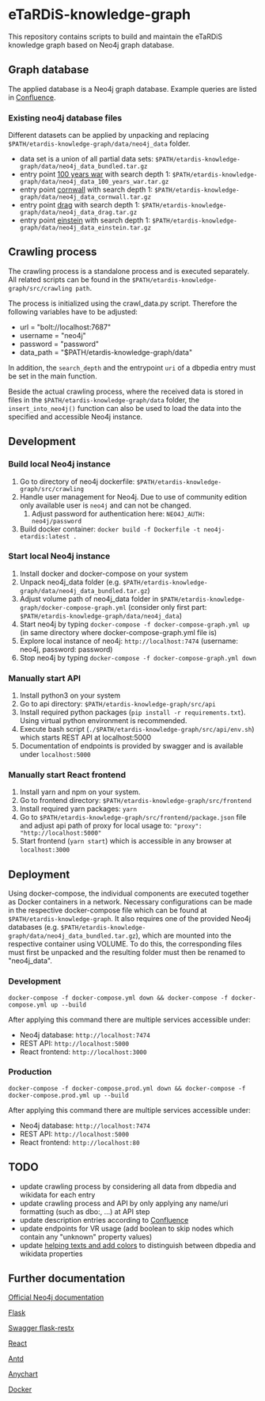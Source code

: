 # eTaRDiS-knowledge-graph

This repository contains scripts to build and maintain the eTaRDiS knowledge graph based on Neo4j graph database.

## Graph database

The applied database is a Neo4j graph database. Example queries are listed in [Confluence](https://biedigital.atlassian.net/wiki/spaces/ET/pages/581959685/Neo4j+Beispiel+Queries).

### Existing neo4j database files

Different datasets can be applied by unpacking and replacing `$PATH/etardis-knowledge-graph/data/neo4j_data` folder.

-   data set is a union of all partial data sets: `$PATH/etardis-knowledge-graph/data/neo4j_data_bundled.tar.gz`
-   entry point [100 years war](http://dbpedia.org/resource/Hundred_Years'_War) with search depth 1: `$PATH/etardis-knowledge-graph/data/neo4j_data_100_years_war.tar.gz`
-   entry point [cornwall](http://dbpedia.org/resource/Cornwall) with search depth 1: `$PATH/etardis-knowledge-graph/data/neo4j_data_cornwall.tar.gz`
-   entry point [drag](<http://dbpedia.org/resource/Drag_(clothing)>) with search depth 1: `$PATH/etardis-knowledge-graph/data/neo4j_data_drag.tar.gz`
-   entry point [einstein](http://dbpedia.org/resource/Albert_Einstein) with search depth 1: `$PATH/etardis-knowledge-graph/data/neo4j_data_einstein.tar.gz`

## Crawling process

The crawling process is a standalone process and is executed separately.
All related scripts can be found in the `$PATH/etardis-knowledge-graph/src/crawling path`.

The process is initialized using the crawl_data.py script. Therefore the following variables have to be adjusted:

-   url = "bolt://localhost:7687"
-   username = "neo4j"
-   password = "password"
-   data_path = "$PATH/etardis-knowledge-graph/data"

In addition, the `search_depth` and the entrypoint `uri` of a dbpedia entry must be set in the main function.

Beside the actual crawling process, where the received data is stored in files in the `$PATH/etardis-knowledge-graph/data` folder, the `insert_into_neo4j()` function can also be used to load the data into the specified and accessible Neo4j instance.

## Development

### Build local Neo4j instance

1. Go to directory of neo4j dockerfile: `$PATH/etardis-knowledge-graph/src/crawling`
2. Handle user management for Neo4j. Due to use of community edition only available user is `neo4j` and can not be changed.
    1. Adjust password for authentication here: `NEO4J_AUTH: neo4j/password`
3. Build docker container: `docker build -f Dockerfile -t neo4j-etardis:latest .`

### Start local Neo4j instance

1. Install docker and docker-compose on your system
2. Unpack neo4j_data folder (e.g. `$PATH/etardis-knowledge-graph/data/neo4j_data_bundled.tar.gz`)
3. Adjust volume path of neo4j_data folder in `$PATH/etardis-knowledge-graph/docker-compose-graph.yml` (consider only first part: `$PATH/etardis-knowledge-graph/data/neo4j_data`)
4. Start neo4j by typing `docker-compose -f docker-compose-graph.yml up` (in same directory where docker-compose-graph.yml file is)
5. Explore local instance of neo4j: `http://localhost:7474` (username: neo4j, password: password)
6. Stop neo4j by typing `docker-compose -f docker-compose-graph.yml down`

### Manually start API

1. Install python3 on your system
2. Go to api directory: `$PATH/etardis-knowledge-graph/src/api`
3. Install required python packages (`pip install -r requirements.txt`). Using virtual python environment is recommended.
4. Execute bash script (`./$PATH/etardis-knowledge-graph/src/api/env.sh`) which starts REST API at localhost:5000
5. Documentation of endpoints is provided by swagger and is available under `localhost:5000`

### Manually start React frontend

1. Install yarn and npm on your system.
2. Go to frontend directory: `$PATH/etardis-knowledge-graph/src/frontend`
3. Install required yarn packages: `yarn`
4. Go to `$PATH/etardis-knowledge-graph/src/frontend/package.json` file and adjust api path of proxy for local usage to: `"proxy": "http://localhost:5000"`
5. Start frontend (`yarn start`) which is accessible in any browser at `localhost:3000`

## Deployment

Using docker-compose, the individual components are executed together as Docker containers in a network.
Necessary configurations can be made in the respective docker-compose file which can be found at `$PATH/etardis-knowledge-graph`.
It also requires one of the provided Neo4j databases (e.g. `$PATH/etardis-knowledge-graph/data/neo4j_data_bundled.tar.gz`), which are mounted into the respective container using VOLUME.
To do this, the corresponding files must first be unpacked and the resulting folder must then be renamed to "neo4j_data".

### Development

`docker-compose -f docker-compose.yml down && docker-compose -f docker-compose.yml up --build`

After applying this command there are multiple services accessible under:

-   Neo4j database: `http://localhost:7474`
-   REST API: `http://localhost:5000`
-   React frontend: `http://localhost:3000`

### Production

`docker-compose -f docker-compose.prod.yml down && docker-compose -f docker-compose.prod.yml up --build`

After applying this command there are multiple services accessible under:

-   Neo4j database: `http://localhost:7474`
-   REST API: `http://localhost:5000`
-   React frontend: `http://localhost:80`

## TODO

-   update crawling process by considering all data from dbpedia and wikidata for each entry
-   update crawling process and API by only applying any name/uri formatting (such as dbo:, ...) at API step
-   update description entries according to [Confluence](https://biedigital.atlassian.net/wiki/spaces/ET/pages/615940108/Steckbriefinformationen)
-   update endpoints for VR usage (add boolean to skip nodes which contain any "unknown" property values)
-   update [helping texts and add colors](https://biedigital.atlassian.net/wiki/spaces/ET/pages/620822529/nderungsw+nsche+-+Hands-on+Workshop+am+15.03.2022) to distinguish between dbpedia and wikidata properties

## Further documentation

[Official Neo4j documentation](https://neo4j.com/docs/operations-manual/current/docker/introduction/)

[Flask](https://flask.palletsprojects.com/en/2.1.x/)

[Swagger flask-restx](https://flask-restx.readthedocs.io/en/latest/index.htmlflask)

[React](https://reactjs.org/docs/getting-started.html)

[Antd](https://ant.design/components/overview/)

[Anychart](https://docs.anychart.com/Quick_Start/Quick_Start)

[Docker](https://docs.docker.com/)
